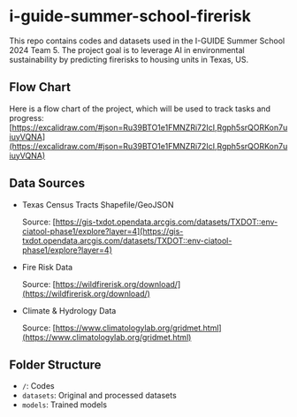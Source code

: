 # i-guide-summer-school-firerisk

This repo contains codes and datasets used in the I-GUIDE Summer School 2024 Team 5. The project goal is to leverage AI in environmental sustainability by predicting firerisks to housing units in Texas, US.

## Flow Chart

Here is a flow chart of the project, which will be used to track tasks and progress:
[https://excalidraw.com/#json=Ru39BTO1e1FMNZRi72IcI,Rgph5srQORKon7uiuyVQNA](https://excalidraw.com/#json=Ru39BTO1e1FMNZRi72IcI,Rgph5srQORKon7uiuyVQNA)

## Data Sources

- Texas Census Tracts Shapefile/GeoJSON

  Source: [https://gis-txdot.opendata.arcgis.com/datasets/TXDOT::env-ciatool-phase1/explore?layer=4](https://gis-txdot.opendata.arcgis.com/datasets/TXDOT::env-ciatool-phase1/explore?layer=4)

- Fire Risk Data
  
  Source: [https://wildfirerisk.org/download/](https://wildfirerisk.org/download/)

- Climate & Hydrology Data
  
  Source: [https://www.climatologylab.org/gridmet.html](https://www.climatologylab.org/gridmet.html)

## Folder Structure

- `/`: Codes
- `datasets`: Original and processed datasets
- `models`: Trained models